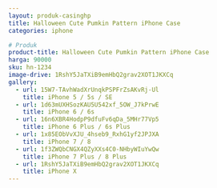 ```yaml
---
layout: produk-casinghp
title: Halloween Cute Pumkin Pattern iPhone Case
categories: iphone

# Produk
product-title: Halloween Cute Pumkin Pattern iPhone Case
harga: 90000
sku: hn-1234
image-drive: 1RshY5JaTXiB9emHbQ2grav2XOT1JKXCq
gallery:
  - url: 15W7-TAvhWadXrUnqkPSPFrZsAKvRj-Ul
    title: iPhone 5 / 5s / SE
  - url: 1d63mUXHSozKAU5U542xf_5OW_J7kPrwE
    title: iPhone 6 / 6s
  - url: 16n6XBR4HodpP9dfuFv6qDa_5MHr77Vp5
    title: iPhone 6 Plus / 6s Plus
  - url: 1x85EObVvXJU_4hseb9_RxhG1yf2JPJXA
    title: iPhone 7 / 8
  - url: 1f3ZWQbCNGX4QZyXXs4C0-NHbyWIuYwQw
    title: iPhone 7 Plus / 8 Plus
  - url: 1RshY5JaTXiB9emHbQ2grav2XOT1JKXCq
    title: iPhone X
---
```

